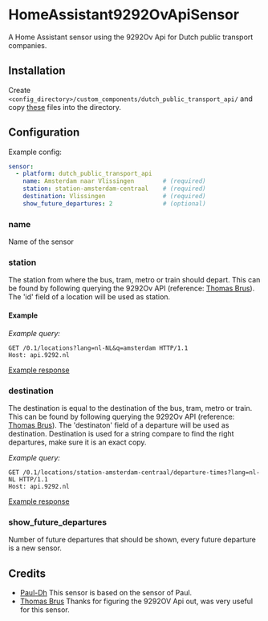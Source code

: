 # HomeAssistant9292OvApiSensor

A Home Assistant sensor using the 9292Ov Api for Dutch public transport companies.

## Installation

Create ```<config_directory>/custom_components/dutch_public_transport_api/``` and copy [these](https://github.com/Juvawa/HomeAssistant9292OvApiSensor/tree/master/custom_components/dutch_public_transport_api) files into the directory.

## Configuration

Example config:

```yaml
sensor:
  - platform: dutch_public_transport_api
    name: Amsterdam naar Vlissingen        # (required)
    station: station-amsterdam-centraal    # (required)
    destination: Vlissingen                # (required)
    show_future_departures: 2              # (optional)
```

### name

Name of the sensor

### station

The station from where the bus, tram, metro or train should depart.
This can be found by following querying the 9292Ov API (reference: [Thomas Brus](https://github.com/thomasbrus/9292-api-spec)).
The 'id' field of a location will be used as station.

#### Example

_Example query:_

```text
GET /0.1/locations?lang=nl-NL&q=amsterdam HTTP/1.1 
Host: api.9292.nl
```

[Example response](http://api.9292.nl/0.1/locations?lang=nl-NL&q=amsterdam)

### destination

The destination is equal to the destination of the bus, tram, metro or train.
This can be found by following querying the 9292Ov API (reference: [Thomas Brus](https://github.com/thomasbrus/9292-api-spec)).
The 'destinaton' field of a departure will be used as destination.
Destination is used for a string compare to find the right departures, make sure it is an exact copy.

_Example query:_

```text
GET /0.1/locations/station-amsterdam-centraal/departure-times?lang=nl-NL HTTP/1.1 
Host: api.9292.nl
```

[Example response](http://api.9292.nl/0.1/locations/station-amsterdam-centraal/departure-times?lang=nl-NL)

### show_future_departures

Number of future departures that should be shown, every future departure is a new sensor.

## Credits

- [Paul-Dh](https://github.com/Paul-dH) This sensor is based on the sensor of Paul.
- [Thomas Brus](https://github.com/thomasbrus/9292-api-spec) Thanks for figuring the 9292OV Api out, was very useful for this sensor.
